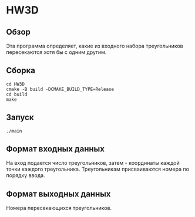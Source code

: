 # HW3D

## Обзор

Эта программа определяет, какие из входного набора треугольников пересекаются хотя бы с одним другим.

## Сборка
```
cd HW3D
cmake -B build -DCMAKE_BUILD_TYPE=Release
cd build
make
```

## Запуск
```
./main
```

## Формат входных данных
На вход подается число треугольников, затем - координаты каждой точки каждого треугольника. Треугольникам присваиваются номера по порядку ввода.

## Формат выходных данных
Номера пересекающихся треугольников.

